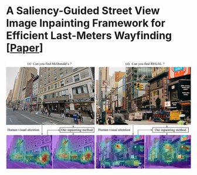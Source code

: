 # A Saliency-Guided Street View Image Inpainting Framework for Efficient Last-Meters Wayfinding [<a href="https://arxiv.org/pdf/2205.06934.pdf?ref=https://githubhelp.com">Paper</a>]

![The proposed saliency-guided street view image inpainting method can successfully remove distracting objects to redirect human visual attention to static landmarks. Note the shift of salient regions highlighted by the warm color before and after inpainting.](Figures/Fig1.png)
